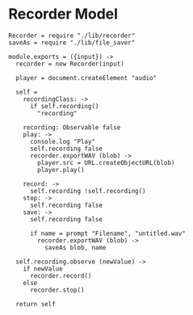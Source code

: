 Recorder Model
==============

    Recorder = require "./lib/recorder"
    saveAs = require "./lib/file_saver"

    module.exports = ({input}) ->
      recorder = new Recorder(input)

      player = document.createElement "audio"

      self =
        recordingClass: ->
          if self.recording()
            "recording"

        recording: Observable false
        play: ->
          console.log "Play"
          self.recording false
          recorder.exportWAV (blob) ->
            player.src = URL.createObjectURL(blob)
            player.play()

        record: ->
          self.recording !self.recording()
        stop: ->
          self.recording false
        save: ->
          self.recording false

          if name = prompt "Filename", "untitled.wav"
            recorder.exportWAV (blob) ->
              saveAs blob, name

      self.recording.observe (newValue) ->
        if newValue
          recorder.record()
        else
          recorder.stop()

      return self
